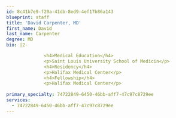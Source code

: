 ```yaml
---
id: 8c41b7e9-f20a-41db-8ed9-4ef17b86a143
blueprint: staff
title: 'David Carpenter, MD'
first_name: David
last_name: Carpenter
degree: MD
bio: |2-

              <h4>Medical Education</h4>
              <p>Saint Louis University School of Medicin</p>
              <h4>Residency</h4>
              <p>Halifax Medical Center</p>
              <h4>Fellowship</h4>
              <p>Halifax Medical Center</p>
          
primary_specialty: 74722849-6450-46bb-aff7-47c97c8729ee
services:
  - 74722849-6450-46bb-aff7-47c97c8729ee
---
```

